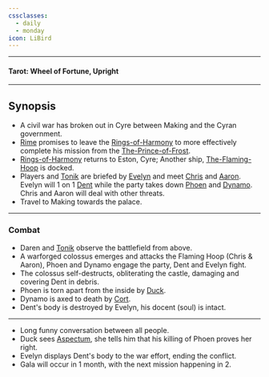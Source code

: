 ```yaml
---
cssclasses:
  - daily
  - monday
icon: LiBird
---
```

***
#### Tarot: Wheel of Fortune, Upright
***
## Synopsis
- A civil war has broken out in Cyre between Making and the Cyran government.
- [Rime](../-Characters/Rime.md) promises to leave the [Rings-of-Harmony](../Rings-of-Harmony.md) to more effectively complete his mission from the [The-Prince-of-Frost](../-Characters/The-Prince-of-Frost.md).
- [Rings-of-Harmony](../Rings-of-Harmony.md) returns to Eston, Cyre; Another ship, [The-Flaming-Hoop](../../-Sacrosanct/The-Flaming-Hoop.md) is docked.
- Players and [Tonik](../-Characters/Tonik.md) are briefed by [Evelyn](../../-Sacrosanct/Characters/Evelyn.md)  and meet [Chris](../../-Sacrosanct/Characters/Chris.md) and [Aaron](../../-Sacrosanct/Characters/Aaron.md). Evelyn will 1 on 1 [Dent](../../-Sacrosanct/Characters/Dent.md) while the party takes down [Phoen](../-Characters/Phoen.md) and [Dynamo](../-Characters/Dynamo.md). Chris and Aaron will deal with other threats.
- Travel to Making towards the palace.
***
### Combat
- Daren and [Tonik](../-Characters/Tonik.md) observe the battlefield from above.
- A warforged colossus emerges and attacks the Flaming Hoop (Chris & Aaron), Phoen and Dynamo engage the party, Dent and Evelyn fight.
- The colossus self-destructs, obliterating the castle, damaging and covering Dent in debris.
- Phoen is torn apart from the inside by [Duck](../-Characters/Duck.md).
- Dynamo is axed to death by [Cort](../-Characters/Cort.md).
- Dent's body is destroyed by Evelyn, his docent (soul) is intact.
***
* Long funny conversation between all people.
* Duck sees [Aspectum](../-Characters/Aspectum.md), she tells him that his killing of Phoen proves her right.
* Evelyn displays Dent's body to the war effort, ending the conflict.
* Gala will occur in 1 month, with the next mission happening in 2.